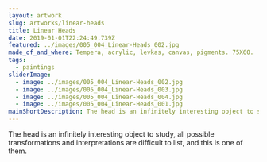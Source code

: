 ```yaml
---
layout: artwork
slug: artworks/linear-heads
title: Linear Heads
date: 2019-01-01T22:24:49.739Z
featured: ../images/005_004_Linear-Heads_002.jpg
made_of_and_where: Tempera, acrylic, levkas, canvas, pigments. 75X60.
tags:
  - paintings
sliderImage:
  - image: ../images/005_004_Linear-Heads_002.jpg
  - image: ../images/005_004_Linear-Heads_003.jpg
  - image: ../images/005_004_Linear-Heads_004.jpg
  - image: ../images/005_004_Linear-Heads_001.jpg
mainShortDescription: The head is an infinitely interesting object to study, all possible transformations and interpretations are difficult to list, and this is one of them.
---
```

The head is an infinitely interesting object to study, all possible transformations and interpretations are difficult to list, and this is one of them.